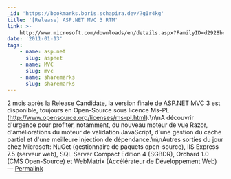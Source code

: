 ```yaml
---
_id: 'https://bookmarks.boris.schapira.dev/?gIr4kg'
title: '[Release] ASP.NET MVC 3 RTM'
link: >-
    http://www.microsoft.com/downloads/en/details.aspx?FamilyID=d2928bc1-f48c-4e95-a064-2a455a22c8f6&displaylang=en
date: '2011-01-13'
tags:
    - name: asp.net
      slug: aspnet
    - name: MVC
      slug: mvc
    - name: sharemarks
      slug: sharemarks
---
```


2 mois après la Release Candidate, la version finale de ASP.NET MVC 3 est
disponible, toujours en Open-Source sous licence Ms-PL
(<a href="http://www.opensource.org/licenses/ms-pl.html).\n\nA">http://www.opensource.org/licenses/ms-pl.html).\n\nA</a>
découvrir d'urgence pour profiter, notamment, du nouveau moteur de vue Razor,
d'améliorations du moteur de validation JavaScript, d'une gestion du cache
partiel et d'une meilleure injection de dépendance.\n\nAutres sorties du jour
chez Microsoft: NuGet (gestionnaire de paquets open-source), IIS Express 7.5
(serveur web), SQL Server Compact Edition 4 (SGBDR), Orchard 1.0 (CMS
Open-Source) et WebMatrix (Accélérateur de Développement Web) <br>&#8212;
<a href="https://bookmarks.boris.schapira.dev/?gIr4kg" title="Permalink">Permalink</a>
